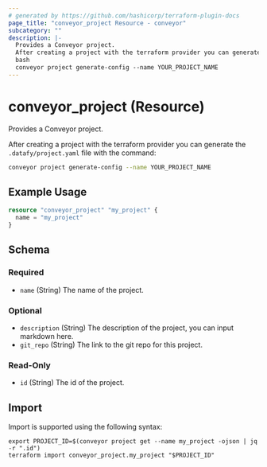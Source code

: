 ```yaml
---
# generated by https://github.com/hashicorp/terraform-plugin-docs
page_title: "conveyor_project Resource - conveyor"
subcategory: ""
description: |-
  Provides a Conveyor project.
  After creating a project with the terraform provider you can generate the .datafy/project.yaml file with the command:
  bash
  conveyor project generate-config --name YOUR_PROJECT_NAME
---
```


# conveyor_project (Resource)

Provides a Conveyor project.

After creating a project with the terraform provider you can generate the `.datafy/project.yaml` file with the command:

```bash
conveyor project generate-config --name YOUR_PROJECT_NAME
```

## Example Usage

```terraform
resource "conveyor_project" "my_project" {
  name = "my_project"
}
```

<!-- schema generated by tfplugindocs -->
## Schema

### Required

- `name` (String) The name of the project.

### Optional

- `description` (String) The description of the project, you can input markdown here.
- `git_repo` (String) The link to the git repo for this project.

### Read-Only

- `id` (String) The id of the project.

## Import

Import is supported using the following syntax:

```shell
export PROJECT_ID=$(conveyor project get --name my_project -ojson | jq -r ".id")
terraform import conveyor_project.my_project "$PROJECT_ID"
```
